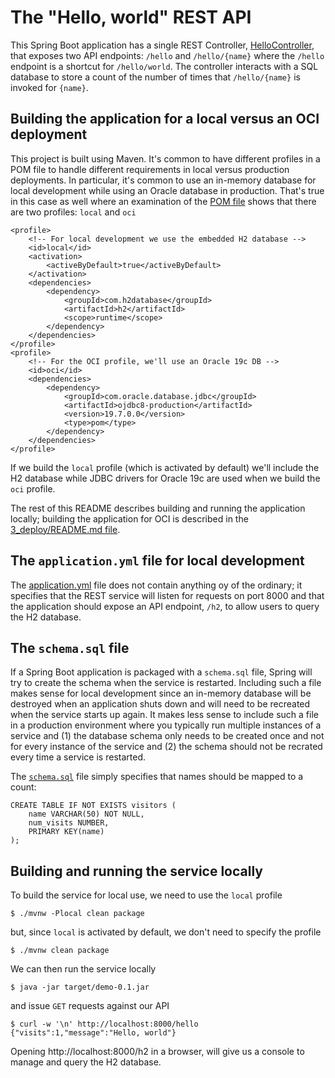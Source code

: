 # The "Hello, world" REST API
This Spring Boot application has a single REST Controller, [HelloController](./src/main/java/com/example/demo/controllers/HelloController.java), that exposes two API
endpoints: `/hello` and `/hello/{name}` where the `/hello` endpoint is a shortcut for `/hello/world`. The controller interacts with a SQL database to store a count of
the number of times that `/hello/{name}` is invoked for `{name}`.

## Building the application for a local versus an OCI deployment
This project is built using Maven. It's common to have different profiles in a POM file to handle different requirements in local versus production deployments. In particular,
it's common to use an in-memory database for local development while using an Oracle database in production. That's true in this case as well where an examination of the [POM file](./pom.xml) shows that there are two profiles: `local` and `oci`

```
<profile>
    <!-- For local development we use the embedded H2 database -->
    <id>local</id>
    <activation>
        <activeByDefault>true</activeByDefault>
    </activation>
    <dependencies>
        <dependency>
            <groupId>com.h2database</groupId>
            <artifactId>h2</artifactId>
            <scope>runtime</scope>
        </dependency>
    </dependencies>
</profile>
<profile>
    <!-- For the OCI profile, we'll use an Oracle 19c DB -->
    <id>oci</id>
    <dependencies>
        <dependency>
            <groupId>com.oracle.database.jdbc</groupId>
            <artifactId>ojdbc8-production</artifactId>
            <version>19.7.0.0</version>
            <type>pom</type>
        </dependency>
    </dependencies>
</profile>
```

If we build the `local` profile (which is activated by default) we'll include the H2 database while JDBC drivers for Oracle 19c are used when we build the `oci` profile.

The rest of this README describes building and running the application locally; building the application for OCI is described in the [3_deploy/README.md file](../3_deploy/README.md).

## The `application.yml` file for local development
The [application.yml](./src/main/resources/application.yml) file does not contain anything oy of the ordinary; it specifies that the REST service will listen for requests on
port 8000 and that the application should expose an API endpoint, `/h2`, to allow users to query the H2 database.

## The `schema.sql` file
If a Spring Boot application is packaged with a `schema.sql` file, Spring will try to create the schema when the service is restarted. Including such a file makes sense for
local development since an in-memory database will be destroyed when an application shuts down and will need to be recreated when the service starts up again. It makes less
sense to include such a file in a production environment where you typically run multiple instances of a service and (1) the database schema only needs to be created once and
not for every instance of the service and (2) the schema should not be recrated every time a service is restarted.

The [`schema.sql`](./src/main/resources/schema.sql) file simply specifies that names should be mapped to a count:

```
CREATE TABLE IF NOT EXISTS visitors (
    name VARCHAR(50) NOT NULL,
    num_visits NUMBER,
    PRIMARY KEY(name)
);
```

## Building and running the service locally
To build the service for local use, we need to use the `local` profile

```
$ ./mvnw -Plocal clean package
```

but, since `local` is activated by default, we don't need to specify the profile

```
$ ./mvnw clean package
```

We can then run the service locally
```
$ java -jar target/demo-0.1.jar
```

and issue `GET` requests against our API

```
$ curl -w '\n' http://localhost:8000/hello
{"visits":1,"message":"Hello, world"}
```

Opening http://localhost:8000/h2 in a browser, will give us a console to manage and query the H2 database.
